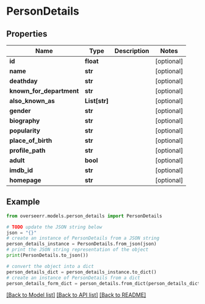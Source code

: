 # PersonDetails


## Properties

Name | Type | Description | Notes
------------ | ------------- | ------------- | -------------
**id** | **float** |  | [optional] 
**name** | **str** |  | [optional] 
**deathday** | **str** |  | [optional] 
**known_for_department** | **str** |  | [optional] 
**also_known_as** | **List[str]** |  | [optional] 
**gender** | **str** |  | [optional] 
**biography** | **str** |  | [optional] 
**popularity** | **str** |  | [optional] 
**place_of_birth** | **str** |  | [optional] 
**profile_path** | **str** |  | [optional] 
**adult** | **bool** |  | [optional] 
**imdb_id** | **str** |  | [optional] 
**homepage** | **str** |  | [optional] 

## Example

```python
from overseerr.models.person_details import PersonDetails

# TODO update the JSON string below
json = "{}"
# create an instance of PersonDetails from a JSON string
person_details_instance = PersonDetails.from_json(json)
# print the JSON string representation of the object
print(PersonDetails.to_json())

# convert the object into a dict
person_details_dict = person_details_instance.to_dict()
# create an instance of PersonDetails from a dict
person_details_form_dict = person_details.from_dict(person_details_dict)
```
[[Back to Model list]](../README.md#documentation-for-models) [[Back to API list]](../README.md#documentation-for-api-endpoints) [[Back to README]](../README.md)


